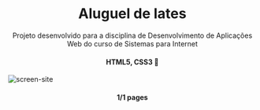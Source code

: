 <h1 align="center">Aluguel de Iates</h1>
<p align="center">Projeto desenvolvido para a disciplina de Desenvolvimento de Aplicações Web do curso de Sistemas para Internet</p>


<h4 align="center"> 
	  HTML5, CSS3 🚀
</h4>

![screen-site](https://user-images.githubusercontent.com/41654616/120228538-b4534f00-c221-11eb-9adb-471910237c71.png)


<h4 align="center"> 
	  1/1 pages
</h4>
